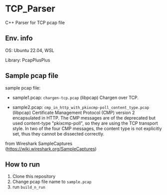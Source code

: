 # TCP_Parser

C++ Parser for TCP pcap file

## Env. info
OS: Ubuntu 22.04, WSL

Library: PcapPlusPlus

## Sample pcap file
sample pcap file:

  - sample1.pcap: `chargen-tcp.pcap` (libpcap) Chargen over TCP.
  
  - sample2.pcap: `cmp_in_http_with_pkixcmp-poll_content_type.pcap` (libpcap) Certificate Management Protocol (CMP) version 2 encapsulated in HTTP. The CMP messages are of the deprecated but used content-type "pkixcmp-poll", so they are using the TCP transport style. In two of the four CMP messages, the content type is not explicitly set, thus they cannot be dissected correctly.

from Wireshark SampleCaptures (https://wiki.wireshark.org/SampleCaptures)

## How to run
1. Clone this repository
2. Change pcap file name to `sample.pcap`
3. run `build_n_run`
